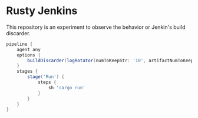# Rusty Jenkins

This repository is an experiment to observe the behavior or Jenkin's build discarder.

```groovy
pipeline {
    agent any
    options {
        buildDiscarder(logRotator(numToKeepStr: '10', artifactNumToKeepStr: '2'))
    }
    stages {
        stage('Run') {
            steps {
                sh 'cargo run'
            }
        }
    }
}
```
